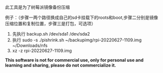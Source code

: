此工具是为了树莓派镜像备份压缩

例子：（步骤一两个路径换成自己的sd卡挂载下的roots和boot,步骤二分别是镜像压缩位置和复制位置，步骤三是打包，可选项）
1. 先执行 backup.sh /dev/sda1 /dev/sda2 
2. 执行 sudo -s ./pishrink.sh ~/backupimg/rpi-20220627-1109.img ~/Downloads/nfs
3. xz -z rpi-20220627-1109.img


**This software is not for commercial use, only for personal use and learning and sharing, please do not commercialize it.**
